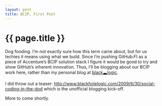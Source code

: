 ```yaml
---
layout: post
title: BCIP, First Post
---
```


{{ page.title }}
================

Dog fooding. I’m not exactly sure how this term came about, but for us
techies it means using what we build. Since I’m pushing GitHub:FI as a
piece of Accenture’s BCIP solution stack I figure it would be good to
try and show GitHub’s inherent innovation. Thus, I’ll be blogging about
our BCIP work here, rather than my personal blog at
[black:hole:logic](http://blackholelogic.com).

I did throw out a teaser:
<http://www.blackholelogic.com/2009/6/30/social-coding-in-the-dod> which
is the unofficial blogging kick-off.

More to come shortly.
